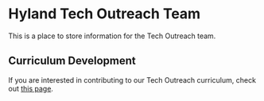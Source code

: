 # Hyland Tech Outreach Team
This is a place to store information for the Tech Outreach team.

## Curriculum Development
If you are interested in contributing to our Tech Outreach curriculum, check out [this page](CurriculumDevelopment.md).
